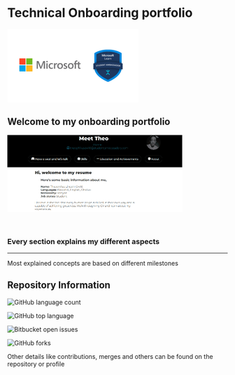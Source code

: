 # Technical Onboarding portfolio
![MLSA_Logo](./src/mlsa.png)

## Welcome to my onboarding portfolio

![Portfolio](webportfolio.gif)

<br>

### Every section explains my different aspects
<hr>
Most explained concepts are based on different milestones

## Repository Information
![GitHub language count](https://img.shields.io/github/languages/count/tiprock-network/SATechnicalOnboarding)

![GitHub top language](https://img.shields.io/github/languages/top/tiprock-network/SATechnicalOnboarding?color=yellow)

![Bitbucket open issues](https://img.shields.io/bitbucket/issues/tiprock-network/SATechnicalOnboarding)

![GitHub forks](https://img.shields.io/github/forks/tiprock-network/SATechnicalOnboarding?style=social)

Other details like contributions, merges and others can be found on the repository or profile